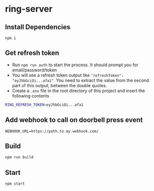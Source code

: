 # ring-server

## Install Dependencies
```
npm i
```

## Get refresh token

- Run `npm run auth` to start the process. It should prompt you for email/password/token
- You will see a refresh token output like `"refreshToken": "eyJhbGciOi...afa1"`. You need to extract the value from the second part of this output, between the double quotes.
- Create a `.env` file in the root directory of this project and insert the following contents

```sh
RING_REFRESH_TOKEN=eyJhbGciOi...afa1
```

## Add webhook to call on doorbell press event
```
WEBHOOK_URL=https://path.to.my.webhook.com/
```

## Build

```sh
npm run build
```

## Start

```sh
npm start
```
